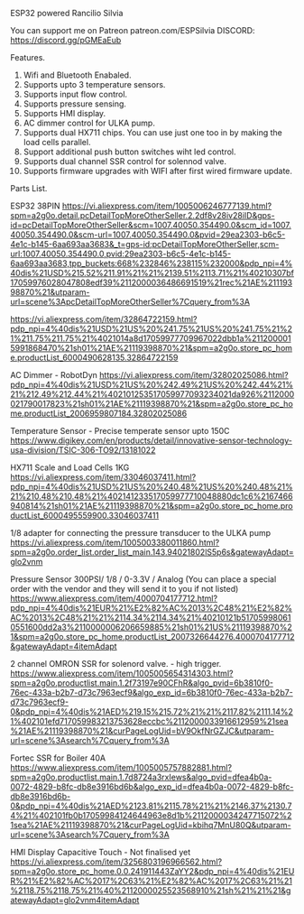 ESP32 powered Rancilio Silvia

You can support me on Patreon patreon.com/ESPSilvia
DISCORD: https://discord.gg/pGMEaEub

Features.
1. Wifi and Bluetooth Enabaled.
2. Supports upto 3 temperature sensors. 
3. Supports input flow control.
4. Supports pressure sensing. 
5. Supports HMI display. 
6. AC dimmer control for ULKA pump. 
7. Supports dual HX711 chips. You can use just one too in by making the load cells parallel.
8. Support additional push button switches wiht led control. 
9. Supports dual channel SSR control for solennod valve. 
10. Supports firmware upgrades with WIFI after first wired firmware update.

Parts List. 

ESP32 38PIN
https://vi.aliexpress.com/item/1005006246777139.html?spm=a2g0o.detail.pcDetailTopMoreOtherSeller.2.2df8v28iv28iID&gps-id=pcDetailTopMoreOtherSeller&scm=1007.40050.354490.0&scm_id=1007.40050.354490.0&scm-url=1007.40050.354490.0&pvid=29ea2303-b6c5-4e1c-b145-6aa693aa3683&_t=gps-id:pcDetailTopMoreOtherSeller,scm-url:1007.40050.354490.0,pvid:29ea2303-b6c5-4e1c-b145-6aa693aa3683,tpp_buckets:668%232846%238115%232000&pdp_npi=4%40dis%21USD%215.52%211.91%21%21%2139.51%2113.71%21%40210307bf17059976028047808edf39%2112000036486691519%21rec%21AE%21119398870%21&utparam-url=scene%3ApcDetailTopMoreOtherSeller%7Cquery_from%3A

https://vi.aliexpress.com/item/32864722159.html?pdp_npi=4%40dis%21USD%21US%20%241.75%21US%20%241.75%21%21%211.75%211.75%21%4021014a8d17059977709967022dbb1a%2112000015991868470%21sh01%21AE%21119398870%21&spm=a2g0o.store_pc_home.productList_6000490628135.32864722159

AC Dimmer - RobotDyn
https://vi.aliexpress.com/item/32802025086.html?pdp_npi=4%40dis%21USD%21US%20%242.49%21US%20%242.44%21%21%212.49%212.44%21%402101253517059977093234021da926%2112000021790017823%21sh01%21AE%21119398870%21&spm=a2g0o.store_pc_home.productList_2006959807184.32802025086

Temperature Sensor - Precise temperate sensor upto 150C
https://www.digikey.com/en/products/detail/innovative-sensor-technology-usa-division/TSIC-306-TO92/13181022

HX711 Scale and Load Cells 1KG
https://vi.aliexpress.com/item/33046037411.html?pdp_npi=4%40dis%21USD%21US%20%240.48%21US%20%240.48%21%21%210.48%210.48%21%402141233517059977710048880dc1c6%2167466940814%21sh01%21AE%21119398870%21&spm=a2g0o.store_pc_home.productList_6000495559900.33046037411

1/8 adapter for connecting the pressure transducer to the ULKA pump
https://vi.aliexpress.com/item/1005003380011860.html?spm=a2g0o.order_list.order_list_main.143.94021802lS5p6s&gatewayAdapt=glo2vnm

Pressure Sensor 300PSI/ 1/8 / 0-3.3V / Analog (You can place a special order with the vendor and they will send it to you if not listed)
https://www.aliexpress.com/item/4000704177712.html?pdp_npi=4%40dis%21EUR%21%E2%82%AC%2013%2C48%21%E2%82%AC%2013%2C48%21%21%2114.34%2114.34%21%40210121b517059980610551600dd2a3%2110000006206659885%21sh01%21US%21119398870%21&spm=a2g0o.store_pc_home.productList_2007326644276.4000704177712&gatewayAdapt=4itemAdapt

2 channel OMRON SSR for solenord valve. - high trigger.
https://www.aliexpress.com/item/1005005654314303.html?spm=a2g0o.productlist.main.1.2f73197e90CFhR&algo_pvid=6b3810f0-76ec-433a-b2b7-d73c7963ecf9&algo_exp_id=6b3810f0-76ec-433a-b2b7-d73c7963ecf9-0&pdp_npi=4%40dis%21AED%219.15%215.72%21%21%2117.82%2111.14%21%402101efd717059983213753628eccbc%2112000033916612959%21sea%21AE%21119398870%21&curPageLogUid=bV9OkfNrGZJC&utparam-url=scene%3Asearch%7Cquery_from%3A

Fortec SSR for Boiler 40A
https://www.aliexpress.com/item/1005005757882881.html?spm=a2g0o.productlist.main.1.7d8724a3rxIews&algo_pvid=dfea4b0a-0072-4829-b8fc-db8e3916bd6b&algo_exp_id=dfea4b0a-0072-4829-b8fc-db8e3916bd6b-0&pdp_npi=4%40dis%21AED%2123.81%2115.78%21%21%2146.37%2130.74%21%402101fb0b17059984124644963e8d1b%2112000034247715072%21sea%21AE%21119398870%21&curPageLogUid=kbihq7MnU80Q&utparam-url=scene%3Asearch%7Cquery_from%3A

HMI Display Capacitive Touch - Not finalised yet
https://vi.aliexpress.com/item/3256803196966562.html?spm=a2g0o.store_pc_home.0.0.241911443ZaYY2&pdp_npi=4%40dis%21EUR%21%E2%82%AC%2017%2C63%21%E2%82%AC%2017%2C63%21%21%2118.75%2118.75%21%40%2112000025523568910%21sh%21%21%21&gatewayAdapt=glo2vnm4itemAdapt
